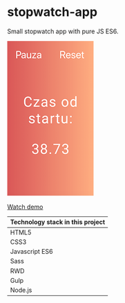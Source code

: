 # stopwatch-app

Small stopwatch app with pure JS ES6.

![Screenshot](screenshot-stopwatch.png)

[Watch demo](https://haendzel.github.io/stopwatch-app/)


| Technology  stack in this project  |
| --------------|
| HTML5         |
| CSS3          |
| Javascript ES6|
| Sass          |
| RWD           |
| Gulp          |
| Node.js       |

